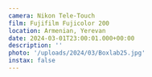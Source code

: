 ```yaml
---
camera: Nikon Tele-Touch
film: Fujifilm Fujicolor 200
location: Armenian, Yerevan
date: 2024-03-01T23:00:01.000+00:00
description: ''
photo: '/uploads/2024/03/Boxlab25.jpg'
instax: false
---
```

